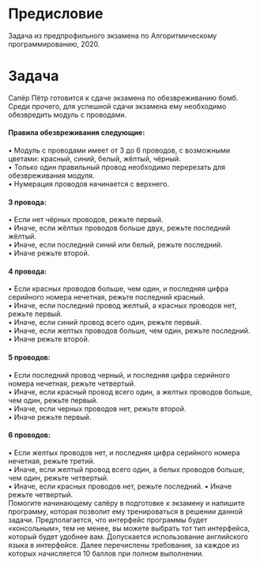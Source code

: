# Предисловие
Задача из предпрофильного экзамена по Алгоритмическому программированию, 2020.
# Задача
Сапёр Пётр готовится к сдаче экзамена по обезвреживанию бомб. Среди
прочего, для успешной сдачи экзамена ему необходимо обезвредить модуль с
проводами. 
#### Правила обезвреживания следующие:
• Модуль с проводами имеет от 3 до 6 проводов, с возможными цветами:
красный, синий, белый, жёлтый, чёрный.  
• Только один правильный провод необходимо перерезать для
обезвреживания модуля.  
• Нумерация проводов начинается с верхнего.  
#### 3 провода:
• Если нет чёрных проводов, режьте первый.  
• Иначе, если жёлтых проводов больше двух, режьте последний жёлтый.  
• Иначе, если последний синий или белый, режьте последний.  
• Иначе режьте второй.  
#### 4 провода:
• Если красных проводов больше, чем один, и последняя цифра серийного
номера нечетная, режьте последний красный.  
• Иначе, если последний провод желтый, а красных проводов нет, режьте
первый.  
• Иначе, если синий провод всего один, режьте первый.  
• Иначе, если желтых проводов больше, чем один, режьте последний.  
• Иначе режьте второй.  
#### 5 проводов:
• Если последний провод черный, и последняя цифра серийного номера
нечетная, режьте четвертый.  
• Иначе, если красный провод всего один, а желтых проводов больше, чем
один, режьте первый.  
• Иначе, если черных проводов нет, режьте второй.  
• Иначе режьте первый.  
#### 6 проводов:
• Если желтых проводов нет, и последняя цифра серийного номера
нечетная, режьте третий.  
• Иначе, если желтый провод всего один, а белых проводов больше, чем
один, режьте четвертый.  
• Иначе, если красных проводов нет, режьте последний.
• Иначе режьте четвертый.  
Помогите начинающему сапёру в подготовке к экзамену и напишите
программу, которая позволит ему тренироваться в решении данной задачи.
Предполагается, что интерфейс программы будет «консольным», тем не менее,
вы можете выбрать тот тип интерфейса, который будет удобнее вам.
Допускается использование английского языка в интерфейсе. Далее
перечислены требования, за каждое из которых начисляется 10 баллов при
полном выполнении.
